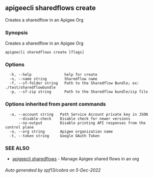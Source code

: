 ## apigeecli sharedflows create

Creates a sharedflow in an Apigee Org

### Synopsis

Creates a sharedflow in an Apigee Org

```
apigeecli sharedflows create [flags]
```

### Options

```
  -h, --help               help for create
  -n, --name string        Sharedflow name
  -f, --sf-folder string   Path to the Sharedflow Bundle; ex: ./test/sharedflowbundle
  -p, --sf-zip string      Path to the Sharedflow bundle/zip file
```

### Options inherited from parent commands

```
  -a, --account string   Path Service Account private key in JSON
      --disable-check    Disable check for newer versions
      --no-output        Disable printing API responses from the control plane
  -o, --org string       Apigee organization name
  -t, --token string     Google OAuth Token
```

### SEE ALSO

* [apigeecli sharedflows](apigeecli_sharedflows.md)	 - Manage Apigee shared flows in an org

###### Auto generated by spf13/cobra on 5-Dec-2022
